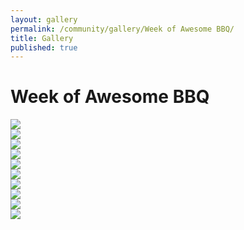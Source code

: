 ```yaml
---
layout: gallery
permalink: /community/gallery/Week of Awesome BBQ/
title: Gallery
published: true
---
```

<h1>Week of Awesome BBQ</h1>
<div class="gallery cf">
  <div class="gallery-image">
    <div class="wrapper">
      <img src="https://drive.google.com/uc?export=view&id=1pBR7oBfOytcQ0glT8_4KNGTYm8ESI8vF" />
    </div>
  </div>  <div class="gallery-image">
    <div class="wrapper">
      <img src="https://drive.google.com/uc?export=view&id=1T2NDjCTBYOqUpIZYISVbAceR1kKh0ibJ" />
    </div>
  </div>  <div class="gallery-image">
    <div class="wrapper">
      <img src="https://drive.google.com/uc?export=view&id=1IMHbKUsMN5ItN7slHGCEa7KtHFRkrsgo" />
    </div>
  </div>  <div class="gallery-image">
    <div class="wrapper">
      <img src="https://drive.google.com/uc?export=view&id=1zhG1u1J2gaQ3eEejLLvnESTcG3Bn_vsY" />
    </div>
  </div>  <div class="gallery-image">
    <div class="wrapper">
      <img src="https://drive.google.com/uc?export=view&id=1OFUh6Ht_lzmuO1qf6COu-Zkdb15X0ogh" />
    </div>
  </div>  <div class="gallery-image">
    <div class="wrapper">
      <img src="https://drive.google.com/uc?export=view&id=1ioaBzhhlBU7Q3R00MxTYRfvGz4LMzrwr" />
    </div>
  </div>  <div class="gallery-image">
    <div class="wrapper">
      <img src="https://drive.google.com/uc?export=view&id=1zCV6UgD_q0tn2lMBSuEmnN358vlZfsQI" />
    </div>
  </div>  <div class="gallery-image">
    <div class="wrapper">
      <img src="https://drive.google.com/uc?export=view&id=1ZHI2fNAVGAnIXJzPhfyj50tJpkqGTDKY" />
    </div>
  </div>  <div class="gallery-image">
    <div class="wrapper">
      <img src="https://drive.google.com/uc?export=view&id=1KdJgn7MbWPLtXBQq5fq2JLZG836eHuMI" />
    </div>
  </div>  <div class="gallery-image">
    <div class="wrapper">
      <img src="https://drive.google.com/uc?export=view&id=1wrHn2ITQ9T5KZEEowOX3P99KgTqgia2L" />
    </div>
  </div>
</div>